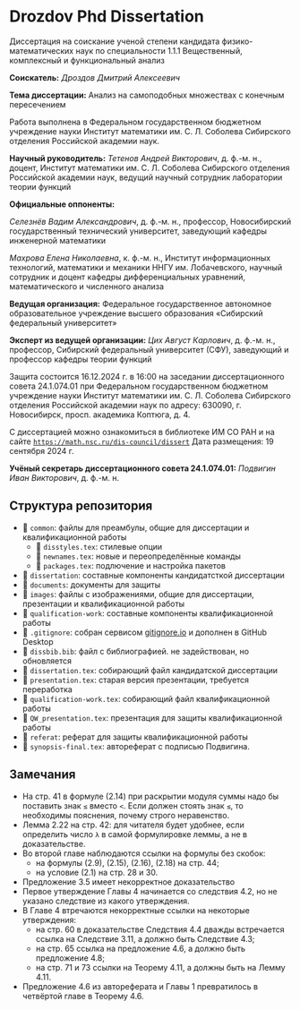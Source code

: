 # Drozdov Phd Dissertation

Диссертация на соискание ученой степени кандидата физико-математических наук по специальности 1.1.1 Вещественный, комплексный и функциональный анализ

**Соискатель:**
_Дроздов Дмитрий Алексеевич_

**Тема диссертации:**
Анализ на самоподобных множествах с конечным пересечением


Работа выполнена в Федеральном государственном бюджетном учреждение науки Институт математики им. С. Л. Соболева Сибирского отделения Российской академии наук.

**Научный руководитель:** 
_Тетенов Андрей Викторович_, д. ф.-м. н., доцент,
Институт математики им. С. Л. Соболева Сибирского отделения Российской академии наук, 
ведущий научный сотрудник лаборатории теории функций

**Официальные оппоненты:** 

_Селезнёв Вадим Александрович_, д. ф.-м. н., профессор,
Новосибирский государственный технический университет, 
заведующий кафедры инженерной математики

_Махрова Елена Николаевна_, к. ф.-м. н.,
Институт информационных технологий, математики и механики ННГУ им. Лобачевского, 
научный сотрудник и доцент кафедры дифференциальных уравнений, математического и численного анализа

**Ведущая организация:** 
Федеральное государственное автономное образовательное учреждение высшего образования «Сибирский федеральный университет»

**Эксперт из ведущей организации:**
_Цих Август Карлович_, д. ф.-м. н., профессор,
Сибирский федеральный университет (СФУ),
заведующий и профессор кафедры теории функций

Защита состоится 16.12.2024 г. в 16:00 на заседании диссертационного совета 24.1.074.01 при Федеральном государственном бюджетном учреждение науки Институт математики им. С. Л. Соболева Сибирского отделения Российской академии наук 
по адресу: 630090, г. Новосибирск, просп. академика Коптюга, д. 4.

С диссертацией можно ознакомиться в библиотеке ИМ СО РАН и на сайте [`https://math.nsc.ru/dis-council/dissert`](https://math.nsc.ru/dis-council/dissert)
Дата размещения: 19 сентября 2024 г.

**Учёный секретарь диссертационного совета 24.1.074.01:**
_Подвигин Иван Викторович_, д. ф.-м. н.


## Структура репозитория

* &#128193; `common`: файлы для преамбулы, общие для диссертации и квалификационной работы
	* &#128196; `disstyles.tex`: стилевые опции
	* &#128196; `newnames.tex`: новые и переопределённые команды
	* &#128196; `packages.tex`: подлючение и настройка пакетов
* &#128193; `dissertation`: составные компоненты кандидатсткой диссертации
* &#128193; `documents`: документы для защиты
* &#128193; `images`: файлы с изображениями, общие для диссертации, презентации и квалификационной работы
* &#128193; `qualification-work`: составные компоненты квалификационной работы
* &#128196; `.gitignore`: собран сервисом [gitignore.io](https://www.toptal.com/developers/gitignore/) и дополнен в GitHub Desktop
* &#128196; `dissbib.bib`: файл с библиографией. не задействован, но обновляется
* &#128196; `dissertation.tex`: собирающий файл кандидатской диссертации
* &#128196; `presentation.tex`: старая версия презентации, требуется переработка
* &#128196; `qualification-work.tex`: собирающий файл квалификационной работы
* &#128196; `QW_presentation.tex`: презентация для защиты квалификационной работы
* &#128196; `referat`: реферат для защиты квалификационной работы
* &#128196; `synopsis-final.tex`: автореферат с подписью Подвигина.


## Замечания

* На стр. 41 в формуле (2.14) при раскрытии модуля суммы надо бы поставить знак `≤` вместо `<`. Если должен стоять знак `≤`, то необходимы пояснения, почему строго неравенство.
* Лемма 2.22 на стр. 42: для читателя будет удобнее, если определить число `λ` в самой формулировке леммы, а не в доказательстве.
* Во второй главе наблюдаются ссылки на формулы без скобок:
	* на формулы (2.9), (2.15), (2.16), (2.18) на стр. 44;
	* на условие (2.1) на стр. 28 и 30.
* Предложение 3.5 имеет некорректное доказательство
* Первое утверждение Главы 4 начинается со следствия 4.2, но не указано следствие из какого утверждения.
* В Главе 4 втречаются некорректные ссылки на некоторые утверждения:
	* на стр. 60 в доказательстве Следствия 4.4 дважды встречается ссылка на Следствие 3.11, а должно быть Следствие 4.3;
	* на стр. 65 ссылка на предложение 4.6, а должно быть предложение 4.8;
	* на стр. 71 и 73 ссылки на Теорему 4.11, а должны быть на Лемму 4.11.
* Предложение 4.6 из автореферата и Главы 1 превратилось в четвёртой главе в Теорему 4.6.
	
